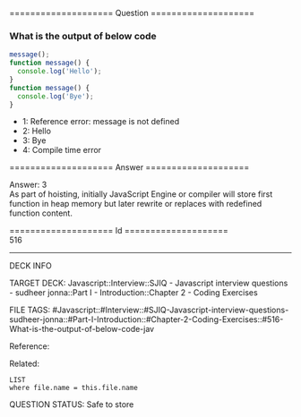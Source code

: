 ==================== Question ====================  

### What is the output of below code

```javascript
message();
function message() {
  console.log('Hello');
}
function message() {
  console.log('Bye');
}
```

- 1: Reference error: message is not defined
- 2: Hello
- 3: Bye
- 4: Compile time error  

==================== Answer ====================  

Answer: 3  
As part of hoisting, initially JavaScript Engine or compiler will store first
function in heap memory but later rewrite or replaces with redefined function
content.

==================== Id ====================  
516

---

DECK INFO

TARGET DECK: Javascript::Interview::SJIQ - Javascript interview questions - sudheer jonna::Part I - Introduction::Chapter 2 - Coding Exercises

FILE TAGS: #Javascript::#Interview::#SJIQ-Javascript-interview-questions-sudheer-jonna::#Part-I-Introduction::#Chapter-2-Coding-Exercises::#516-What-is-the-output-of-below-code-jav

Reference:

Related:

```dataview
LIST
where file.name = this.file.name
```

QUESTION STATUS: Safe to store
